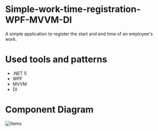# Simple-work-time-registration-WPF-MVVM-DI
A simple application to register the start and end time of an employee's work.

# Used tools and patterns
- .NET 5
- WPF
- MVVM
- DI

# Component Diagram
![Items](https://user-images.githubusercontent.com/66433800/216918127-acb73816-2b90-44f7-b440-4f7d15368a06.png)
